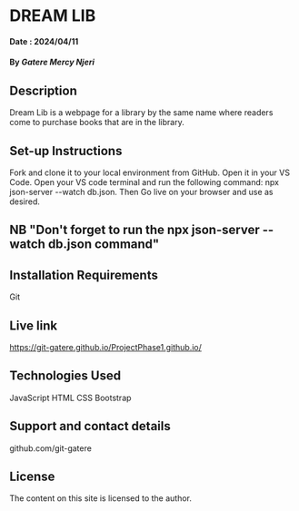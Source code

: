 # DREAM LIB

#### Date : 2024/04/11

#### By *Gatere Mercy Njeri*

## Description
Dream Lib is a webpage for a library by the same name where readers come to purchase books that are in the library.

## Set-up Instructions
Fork and clone it to your local environment from GitHub. Open it in your VS Code. Open your VS code terminal and run the following command: npx json-server --watch db.json. Then Go live on your browser and use as desired.
## NB "Don't forget to run the npx json-server --watch db.json command"

## Installation Requirements
Git

## Live link
 https://git-gatere.github.io/ProjectPhase1.github.io/

## Technologies Used
JavaScript
HTML
CSS
Bootstrap

## Support and contact details
github.com/git-gatere

## License
The content on this site is licensed to the author.
